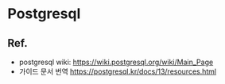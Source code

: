 # Postgresql

## Ref.

- postgresql wiki: <https://wiki.postgresql.org/wiki/Main_Page>
- 가이드 문서 번역 <https://postgresql.kr/docs/13/resources.html>
